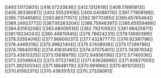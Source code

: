 [[493.13172801]]
[[418.57233836]]
[[412.1312619]]
[[408.51685813]]
[[405.36336087]]
[[402.55529108]]
[[400.04088174]]
[[397.77808188]]
[[395.73548585]]
[[393.88371157]]
[[392.19770385]]
[[390.65765464]]
[[389.24923772]]
[[387.95263204]]
[[386.75846397]]
[[385.65559469]]
[[384.63163208]]
[[383.68009519]]
[[382.79210562]]
[[381.96425871]]
[[381.19234243]]
[[380.46815945]]
[[379.78824231]]
[[379.13690399]]
[[378.53554016]]
[[377.96800037]]
[[377.43287777]]
[[376.92381796]]
[[376.4469319]]
[[375.99821404]]
[[375.57408936]]
[[375.17289786]]
[[374.78640016]]
[[374.41630493]]
[[374.07075401]]
[[373.74387634]]
[[373.43615325]]
[[373.13818979]]
[[372.84958136]]
[[372.57740036]]
[[372.32049042]]
[[372.07227482]]
[[371.83628899]]
[[371.60827005]]
[[371.39250034]]
[[371.18848179]]
[[370.991666]]
[[370.80101302]]
[[370.61562311]]
[[370.43835151]]
[[370.27328061]]